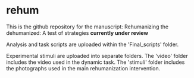 # rehum

This is the github repository for the manuscript: Rehumanizing the dehumanized: A test of strategies **currently under review**

Analysis and task scripts are uploaded within the 'Final_scripts' folder.

Experimental stimuli are uploaded into separate folders. The 'video' folder includes the video used in the dynamic task. The 'stimuli' folder includes the photographs used in the main rehumanization intervention. 

